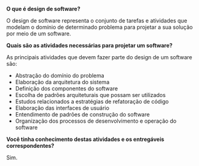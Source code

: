 **O que é design de software?**

O design de software representa o conjunto de tarefas e atividades que modelam o domínio de determinado problema para projetar a sua solução por meio de um software.

**Quais são as atividades necessárias para projetar um software?**

As principais atividades que devem fazer parte do design de um software são:

- Abstração do domínio do problema
- Elaboração da arquitetura do sistema
- Definição dos componentes do software
- Escolha de padrões arquiteturais que possam ser utilizados
- Estudos relacionados a estratégias de refatoração de código
- Elaboração das interfaces de usuário
- Entendimento de padrões de construção do software
- Organização dos processos de desenvolvimento e operação do software

**Você tinha conhecimento destas atividades e os entregáveis correspondentes?**

Sim.
